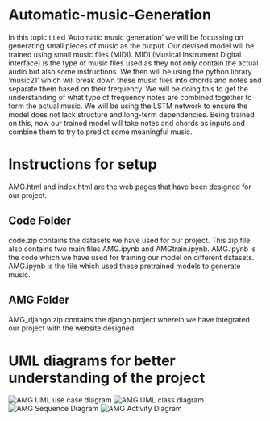 # Automatic-music-Generation
In this topic titled ‘Automatic music generation’ we will be focussing on generating small pieces of music as the output. Our devised model will be trained using small music files (MIDI). MIDI (Musical Instrument Digital interface) is the type of music files used as they not only contain the actual audio but also some instructions. We then will be using the python library ‘music21’ which will break down these music files into chords and notes and separate them based on their frequency. We will be doing this to get the understanding of what type of frequency notes are combined together to form the actual music. We will be using the LSTM network to ensure the model does not lack structure and long-term dependencies. Being trained on this, now our trained model will take notes and chords as inputs and combine them to try to predict some meaningful music.
  
  # Instructions for setup
  AMG.html and index.html are the web pages that have been designed for our project.
  
  ## Code Folder
  code.zip contains the datasets we have used for our project. This zip file also contains two main files AMG.ipynb and AMGtrain.ipynb. AMG.ipynb is the code which we have used for training our model on different datasets. AMG.ipynb is the file which used these pretrained models to generate music.
  
  ## AMG Folder
  AMG_django.zip contains the django project wherein we have integrated our project with the website designed.
  
  # UML diagrams for better understanding of the project
  ![AMG UML use case diagram](https://user-images.githubusercontent.com/66869179/117314523-796d2e00-aea4-11eb-9625-0775773aa047.jpg)
![AMG UML class diagram](https://user-images.githubusercontent.com/66869179/117314566-838f2c80-aea4-11eb-8e2e-72034b214fd7.jpg)
![AMG Sequence Diagram](https://user-images.githubusercontent.com/66869179/117314603-90ac1b80-aea4-11eb-860f-5c4ded145a1b.png)
![AMG Activity Diagram](https://user-images.githubusercontent.com/66869179/117314632-96a1fc80-aea4-11eb-88ae-9d6da4f028ef.JPG)
